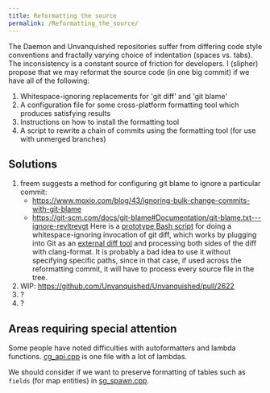 ```yaml
---
title: Reformatting the source
permalink: /Reformatting_the_source/
---
```


The Daemon and Unvanquished repositories suffer from differing code
style conventions and fractally varying choice of indentation (spaces
vs. tabs). The inconsistency is a constant source of friction for
developers. I (slipher) propose that we may reformat the source code (in
one big commit) if we have all of the following:

1.  Whitespace-ignoring replacements for 'git diff' and 'git blame'
2.  A configuration file for some cross-platform formatting tool which
    produces satisfying results
3.  Instructions on how to install the formatting tool
4.  A script to rewrite a chain of commits using the formatting tool
    (for use with unmerged branches)

## Solutions

1.  freem suggests a method for configuring git blame to ignore a
    particular commit:
    - <https://www.moxio.com/blog/43/ignoring-bulk-change-commits-with-git-blame>
    - <https://git-scm.com/docs/git-blame#Documentation/git-blame.txt---ignore-revltrevgt>
      Here is a [prototype Bash
      script](https://github.com/slipher/source-tools/blob/master/wsdiff.sh)
      for doing a whitespace-ignoring invocation of git diff, which
      works by plugging into Git as an [external diff
      tool](https://git-scm.com/docs/git#Documentation/git.txt-codeGITEXTERNALDIFFcode)
      and processing both sides of the diff with clang-format. It is
      probably a bad idea to use it without specifying specific paths,
      since in that case, if used across the reformatting commit, it
      will have to process every source file in the tree.
2.  WIP: <https://github.com/Unvanquished/Unvanquished/pull/2622>
3.  ?
4.  ?

## Areas requiring special attention

Some people have noted difficulties with autoformatters and lambda
functions.
[cg_api.cpp](https://github.com/Unvanquished/Unvanquished/blob/master/src/cgame/cg_api.cpp)
is one file with a lot of lambdas.

We should consider if we want to preserve formatting of tables such as
`fields` (for map entities) in
[sg_spawn.cpp](https://github.com/Unvanquished/Unvanquished/blob/master/src/sgame/sg_spawn.cpp).